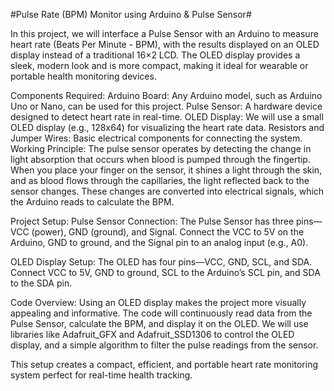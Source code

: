 #Pulse Rate (BPM) Monitor using Arduino & Pulse Sensor#

In this project, we will interface a Pulse Sensor with an Arduino to measure heart rate (Beats Per Minute - BPM), with the results displayed on an OLED display instead of a traditional 16×2 LCD. The OLED display provides a sleek, modern look and is more compact, making it ideal for wearable or portable health monitoring devices.

Components Required:
Arduino Board: Any Arduino model, such as Arduino Uno or Nano, can be used for this project.
Pulse Sensor: A hardware device designed to detect heart rate in real-time.
OLED Display: We will use a small OLED display (e.g., 128x64) for visualizing the heart rate data.
Resistors and Jumper Wires: Basic electrical components for connecting the system.
Working Principle:
The pulse sensor operates by detecting the change in light absorption that occurs when blood is pumped through the fingertip. When you place your finger on the sensor, it shines a light through the skin, and as blood flows through the capillaries, the light reflected back to the sensor changes. These changes are converted into electrical signals, which the Arduino reads to calculate the BPM.

Project Setup:
Pulse Sensor Connection: The Pulse Sensor has three pins—VCC (power), GND (ground), and Signal. Connect the VCC to 5V on the Arduino, GND to ground, and the Signal pin to an analog input (e.g., A0).

OLED Display Setup: The OLED has four pins—VCC, GND, SCL, and SDA. Connect VCC to 5V, GND to ground, SCL to the Arduino’s SCL pin, and SDA to the SDA pin.

Code Overview:
Using an OLED display makes the project more visually appealing and informative. The code will continuously read data from the Pulse Sensor, calculate the BPM, and display it on the OLED. We will use libraries like Adafruit_GFX and Adafruit_SSD1306 to control the OLED display, and a simple algorithm to filter the pulse readings from the sensor.

This setup creates a compact, efficient, and portable heart rate monitoring system perfect for real-time health tracking.

